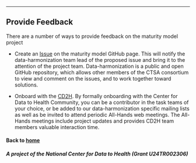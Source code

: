 ---
## Provide Feedback

There are a number of ways to provide feedback on the maturity model project

* Create an [Issue](https://github.com/data2health/maturity-model/issues) on the maturity model GitHub page. This will notify the data-harmonization team lead of the proposed issue and bring it to the attention of the project team. Data-harmonization is a public and open GitHub repository, which allows other members of the CTSA consortium to view and comment on the issues, and to work together toward solutions.

* Onboard with the [CD2H](https://bit.ly/cd2h-onboarding-form). By formally onboarding with the Center for Data to Health Community, you can be a contributor in the task teams of your choice, or be added to our data-harmonization specific mailing lists as well as be invited to attend periodic All-Hands web meetings. The All-Hands meetings include project updates and provides CD2H team members valuable interaction time. 

#### Back to [home](https://data2health.github.io/maturity-model)

##### A project of the National Center for Data to Health (Grant U24TR002306)
